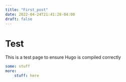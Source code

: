 ```yaml
---
title: "First_post"
date: 2022-04-24T21:41:28-04:00
draft: false
---
```


# Test

This is a test page to ensure Hugo is compiled correctly

```yaml
some: stuff
more:
    stuff: here
```
